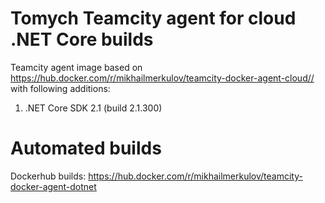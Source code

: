 # Tomych Teamcity agent for cloud .NET Core builds

Teamcity agent image based on https://hub.docker.com/r/mikhailmerkulov/teamcity-docker-agent-cloud// with following additions:

1. .NET Core SDK 2.1 (build 2.1.300)

# Automated builds

Dockerhub builds: https://hub.docker.com/r/mikhailmerkulov/teamcity-docker-agent-dotnet
